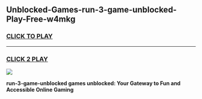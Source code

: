 
## Unblocked-Games-run-3-game-unblocked-Play-Free-w4mkg
<h3>
<a href="https://premium76.site?title=run-3-game-unblocked&ref=15A">CLICK TO PLAY</a></h3>
<hr>

<h3>
<a href="https://premium76.site?title=run-3-game-unblocked&ref=15A">CLICK 2 PLAY</a>
  
</h3>

<a href="https://premium76.site?title=run-3-game-unblocked&ref=15A"><img src="https://clearcache.store/games.png"></a>


**run-3-game-unblocked games unblocked: Your Gateway to Fun and Accessible Online Gaming**
